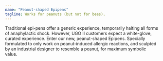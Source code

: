 ```yaml
---
name: "Peanut-shaped Epipens"
tagline: Works for peanuts (but not for bees).
---
```


Traditional epi-pens offer a generic experience, temporarily halting all forms of anaphylactic shock. However, UGO II customers expect a white-glove, curated experience. Enter our new, peanut-shaped Epipens. Specially formulated to only work on peanut-induced allergic reactions, and sculpted by an industrial designer to resemble a peanut, for maximum symbolic value.
